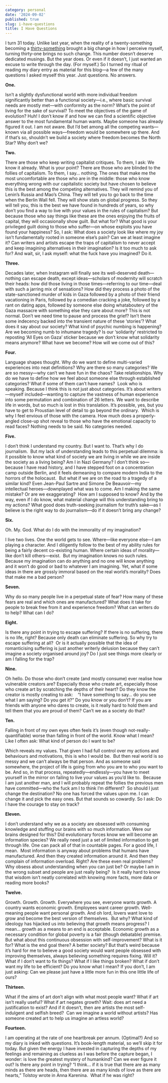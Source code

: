 ```yaml
---
category: personal
date: '2024-09-02'
published: true
slug: i-have-questions
title: I Have Questions
---
```


I turn 31 today. Unlike last year, when the reality of a
twenty-something becoming a [thirty-something](./turning-thirty.html) brought a big change in how
I perceive myself, turning thirty-one brings no such change. This number
doesn’t deserve dedicated musings. But the year does. Or even if it doesn’t, I just wanted an excuse to
write through the day. (For myself.) So I turned my ritual of reading my
diary entry as material for this blog—a few of the many questions I
asked myself this year. Just questions. No answers. 

**One.** 

Isn’t a slightly dysfunctional world with more individual freedom
significantly better than a functional society—i.e., where basic
survival needs are mostly met—with conformity as the norm? What’s the
point of living for the sake of survival? To meet the objectives of the
game of evolution? Huh!
I don’t know if and how we can find a scientific objective answer to
the most fundamental human wants. Maybe someone has already figured it
out. I am not aware. But I’d bet among all the competing wants—known via
all possible ways—freedom would be somewhere up there.
And if that’s so, shouldn’t we build a society where freedom becomes
the North Star? Why don’t we?

**Two.** 

There are those who keep writing capitalist critiques. To them, I
ask: We know it already. What is your point?
There are those who are blinded to the follies of capitalism. To
them, I say… nothing.
The ones that make me the most uncomfortable are those who are in the
middle: those who know everything wrong with our capitalistic society
but have chosen to believe this is the best among the competing
alternatives. They will remind you of Lenin’s Russia and Mao’s China.
They will tell you to go back to the time when the Berlin Wall fell.
They will show stats on global progress. So they will tell you, this is
the best we have found in hundreds of years, so why don’t you find a way
to live with your values in the rules of capitalism?
But because those who say things like these are the ones enjoying the
fruits of capital, they will occasionally show guilt. But what for? What
good is your privileged guilt doing to those who suffer—on whose
exploits you have found your happiness?
So, I ask: What does a society look like where my joy isn’t
fundamentally rooted in someone else’s pain? Can we at least imagine it?
Can writers and artists escape the traps of capitalism to never accept
and keep imagining alternatives in their imagination? Is it too much to
ask for?
And wait, sir, I ask myself: what the fuck have you imagined? Do
it.

**Three.**

Decades later, when Instagram will finally see its well-deserved
death—nothing can escape death, except ideas—scholars of modernity will
scratch their heads: how did those living in those times—referring to
our time—deal with such a jarring mix of sensations? How did they
process a photo of the state-sanctioned murder of kids in Gaza followed
by a photo of their friend vacationing in Paris, followed by a comedian
cracking a joke, followed by a rant on dating apps, followed by someone
else doing whataboutery of the Gaza massacre with something else they
care about more?
This is not normal. Don’t we need time to pause and process the
grief? Isn’t there some indecency backed into the transient nature of
these ‘stories’? What does it say about our society?
What kind of psychic numbing is happening? Are we becoming numb to
inhumane tragedy? Is our ‘solidarity’ restricted to reposting ‘All Eyes
on Gaza’ sticker because we don’t know what solidarity means
anymore?
What have we become? How will we come out of this?

**Four.** 

Language shapes thought. Why do we want to define multi-varied
experiences into neat definitions? Why are there so many categories? We
are so messy—why can’t we have fun in the chaos?
Take relationships. Why do we have to define how we feel about
someone else through established categories? What if some of them can’t
have names? 
Look who is speaking. Because I think this is not just about
categories. It’s about writers—myself included—wanting to capture the
vastness of human experience into some permutation and combination of 26
letters. We want to describe life in words, but so much is lost in this
translation. It’s possible, yes, but you have to get to Proustian level
of detail to go beyond the ordinary. 
Which is why I feel envious of those with the camera. How much does a
properly-angled close-up shot reveal to those who have the emotional
capacity to read faces? Nothing needs to be said. No categories
needed. 

**Five.** 

I don’t think I understand my country. But I want to. That’s why I do
journalism. 
But my lack of understanding leads to this perpetual dilemma: is it
possible to know what kind of society we are living in while we are
inside the society as a living being? Am I in Nazi Germany? I don’t
think so—because I have read history, and I have stepped foot on a
concentration camp outside Berlin, and it feels demeaning to compare
modern India to the horrors of the holocaust. 
But what if we are on the road to a tragedy of a similar kind? Even
Jean-Paul Sartre and Simone De Beauvoir—my intellectual
heroes—downplayed what was to come. Am I making the same mistake? Or are
we exaggerating? 
How am I supposed to know? And by the way, even if I do know, what
material change will this understanding bring to my actions? What good
does truth-seeking journalism for truth’s sake—as I believe is the right
way to do journalism—do if it doesn’t bring any change? 

**Six.** 

Oh. My. God. What do I do with the immorality of my imagination? 

I live two lives. One the world gets to see. Where—like everyone
else—I am playing a character. And I diligently follow to the best of my
ability rules for being a fairly decent co-existing human. Where certain
ideas of morality—like don’t kill others—exist. 
But my imagination knows no such rules. Because my imagination can do
anything and no one will know anything and it won’t do good or bad to
whatever I am imagining. Yet, what if some ideas in there are grossly
immoral based on the real world’s morality? Does that make me a bad
person?

**Seven.** 

Why do so many people live in a perpetual state of fear? How many of
these fears are real and which ones are manufactured? What does it take
for people to break free from it and experience freedom? What can
writers do to help? What can I do? 

**Eight.** 

Is there any point in trying to escape suffering? If there is no
suffering, there is no life, right? Because only death can eliminate
suffering. So why try to escape suffering at all? 
Or is it actually possible that the idea of romanticising suffering
is just another writerly delusion because they can’t imagine a society
organised around joy? Do I just see things more clearly or am I falling
for the trap?

**Nine.** 

Oh hello. Do those who don’t create (and mostly consume) ever realise
how vulnerable creators are? Especially those who create art, especially
those who create art by scratching the depths of their heart? Do they
know the creator is mostly creating to ask:   
“I have something to say… do you see what I am saying? Do you get
it?”
Do you know or you don’t? If you are friends with anyone who dares to
create, is it really hard to hold them and tell them that you are proud
of them? Can’t we as a society do that?

**Ten.** 

Falling in front of my own eyes often feels it’s (even though
not-really-quantifiable) worse than falling in front of the world. Know
what I mean? 
Like I often ask: What kind of person do I want to be?

Which reveals my values. That given I had full control over my
actions and behaviours and motivations, this is who I would be. 
But then real world is so messy and we can’t always be that person.
And as someone said somewhere, the project of life is going from who you
are to who you want to be. And so, in that process,
repeatedly—endlessly—you have to meet yourself in the mirror on failing
to live your values as you’d like to. 
Because I am just another man, and I will probably repeat the follies
the previous men have committed—who the fuck am I to think I’m
different? 
So should I just change the destination? No one has forced the values
upon me. I can change it and pick the easy ones. But that sounds so
cowardly. So I ask: Do I have the courage to stay on track? 

**Eleven.**

I don’t understand why we as a society are obsessed with consuming
knowledge and stuffing our brains with so much information. Were our
brains designed for this? Did evolutionary forces know we will become an
information species?
We really need just a set of limited information to get through life.
One can pack all of that in countable pages. For a good life, I
mean. 
Most information is anyway about problems that humans have
manufactured. And then they created information around it. And then they
complain of information overload. Right? Are these even real
problems?
Why obsess about understanding when you can just be? Or maybe I am in
the wrong subset and people are just really being? 
Is it really hard to know that wisdom isn’t neatly correlated with
knowing more facts, more data or reading more books? 

**Twelve.** 

Growth. Growth. Growth. Everywhere you see, everyone wants growth. A
country wants economic growth. Employees want career growth.
Well-meaning people want personal growth. And oh lord, lovers want love
to grow and become the best version of themselves. 
But why? What kind of ideology has hijacked us into believing that
growth means progress? I mean… growth as a means to an end is
acceptable. Economic growth as a necessary condition for global poverty
is a fair (though debatable) premise. 
But what about this continuous obsession with self-improvement? What
is it for? What is the end goal there? A better society? But that’s
weird because it’s hard for me to believe a good society would want
people obsessed with improving themselves, always believing something
requires fixing. Will it?
What if I don’t want to fix things? What if I like things broken?
What if don’t want my life to be efficient?
Do you know what I mean? If you don’t, I am just asking: Can we
please just have a little more fun in this one little life of ours?

**Thirteen.** 

What if the aims of art don’t align with what most people want? What
if art isn’t really useful? What if art negates growth? Wait: does art
need a justification to exist? And if it doesn’t, then are artists the
most self-indulgent and selfish breed? 
Can we imagine a world without artists? Has someone created art to
help us imagine an artless world?

**Fourteen.** 

I am operating at the rate of one heartbreak per annum.
(Optimal?)
And so my diary is inked with questions. It’s book-length material,
so we’ll skip it for today. But given the energy I have invested in
capturing the depths of my feelings and remaining as clueless as I was
before the capture began, I wonder: is love the greatest mystery of
humankind? Can we ever figure it out? Is there any point in trying?
“I think… if it is true that there are as many minds as there are
heads, then there are as many kinds of love as there are hearts,”
Tolstoy wrote in Anna Karenina. 
What if he was right?
